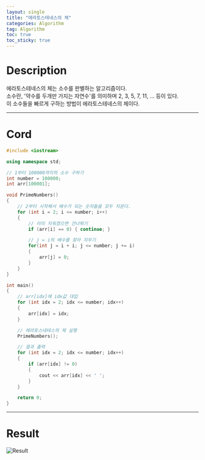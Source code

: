 ```yaml
---
layout: single
title: "에라토스테네스의 체"
categories: Algorithm
tag: Algorithm
toc: true
toc_sticky: true
---
```


# Description
에라토스테네스의 체는 소수를 판별하는 알고리즘이다. <br>
소수란, '약수를 두개만 가지는 자연수'를 의미하며 2, 3, 5, 7, 11, ... 등이 있다. <br>
이 소수들을 빠르게 구하는 방법이 에라토스테네스의 체이다.

***

# Cord
```c++
#include <iostream>

using namespace std;

// 1부터 100000까지의 소수 구하기
int number = 100000;
int arr[100001];

void PrimeNumbers()
{
    // 2부터 시작해서 배수가 되는 숫자들을 모두 지운다.
    for (int i = 2; i <= number; i++)
    {
        // 이미 지워졌으면 건너뛰기
        if (arr[i] == 0) { continue; }

        // j = i의 배수를 찾아 지우기
        for(int j = i + i; j <= number; j += i)
        {
            arr[j] = 0;
        }
    }
}

int main()
{
    // arr[idx]에 idx값 대입
    for (int idx = 2; idx <= number; idx++)
    {
        arr[idx] = idx;
    }

    // 에라토스네테스의 체 실행
    PrimeNumbers();

    // 결과 출력
    for (int idx = 2; idx <= number; idx++)
    {
        if (arr[idx] != 0) 
        {
            cout << arr[idx] << ' ';
        }
    }

    return 0;
}
```

***

# Result
![Result](https://user-images.githubusercontent.com/97664446/170710299-edb14313-8d2c-4873-9dd9-0abf6d2f66b4.PNG)
